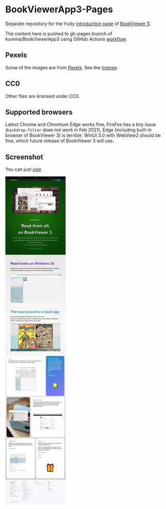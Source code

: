 # BookViewerApp3-Pages
Separate repository for the fruity [introduction page](https://kurema.github.io/BookViewerApp3/introduction.en.html) of [BookViewer 3](https://github.com/kurema/BookViewerApp3). 

The content here is pushed to gh-pages branch of kurema/BookViewerApp3 using GitHub Actions [workflow](.github/workflows/sync.yml).

## Pexels
Some of the images are from [Pexels](https://www.pexels.com/). See the [license](https://www.pexels.com/license/).

## CC0
Other files are licensed under CC0.

## Supported browsers
Latest Chrome and Chromium Edge works fine, FireFox has a tiny issue (`backdrop-filter` does not work in Feb 2021), Edge (including built-in browser of BookViewer 3) is terrible. WinUI 3.0 with WebView2 should be fine, which future release of BookViewer 3 will use.

## Screenshot
You can just [visit](https://kurema.github.io/BookViewerApp3/introduction.en.html).

![Screenshot](img/Screenshot1.webp)
